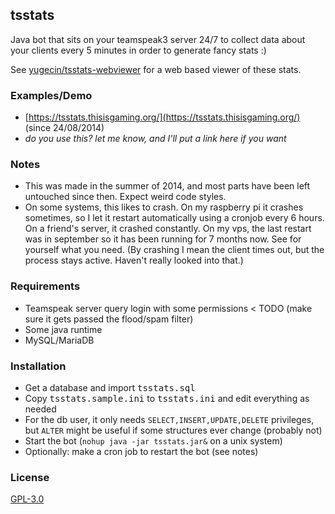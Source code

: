 tsstats
-------
Java bot that sits on your teamspeak3 server 24/7 to collect data about your clients every 5 minutes in order to generate fancy stats :)

See [yugecin/tsstats-webviewer](https://github.com/yugecin/tsstats-webviewer) for a web based viewer of these stats.

### Examples/Demo
* [https://tsstats.thisisgaming.org/](https://tsstats.thisisgaming.org/) (since 24/08/2014)
* *do you use this? let me know, and I'll put a link here if you want*

### Notes
* This was made in the summer of 2014, and most parts have been left untouched since then. Expect weird code styles.
* On some systems, this likes to crash. On my raspberry pi it crashes sometimes, so I let it restart automatically using a cronjob every 6 hours. On a friend's server, it crashed constantly. On my vps, the last restart was in september so it has been running for 7 months now. See for yourself what you need. (By crashing I mean the client times out, but the process stays active. Haven't really looked into that.)

### Requirements
* Teamspeak server query login with some permissions < TODO (make sure it gets passed the flood/spam filter)
* Some java runtime
* MySQL/MariaDB

### Installation
* Get a database and import <kbd>tsstats.sql</kbd>
* Copy <kbd>tsstats.sample.ini</kbd> to <kbd>tsstats.ini</kbd> and edit everything as needed
* For the db user, it only needs `SELECT,INSERT,UPDATE,DELETE` privileges, but `ALTER` might be useful if some structures ever change (probably not)
* Start the bot (`nohup java -jar tsstats.jar&` on a unix system)
* Optionally: make a cron job to restart the bot (see notes)

### License
[GPL-3.0](/LICENSE)

